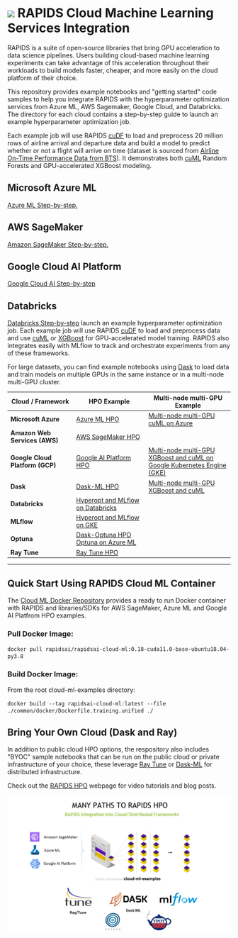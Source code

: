 # <div align="left"><img src="img/rapids_logo.png" width="90px"/>&nbsp;RAPIDS Cloud Machine Learning Services Integration</div>

RAPIDS is a suite of open-source libraries that bring GPU acceleration
to data science pipelines. Users building cloud-based machine learning experiments can take advantage of this acceleration
throughout their workloads to build models faster, cheaper, and more
easily on the cloud platform of their choice.

This repository provides example notebooks and "getting started" code
samples to help you integrate RAPIDS with the hyperparameter
optimization services from Azure ML, AWS Sagemaker, Google
Cloud, and Databricks. The directory for each cloud contains a step-by-step guide to
launch an example hyperparameter optimization job.

Each example job will use RAPIDS
[cuDF](https://github.com/rapidsai/cudf) to load and preprocess 20
million rows of airline arrival and departure data and build a model
to predict whether or not a flight will arrive on time (dataset is sourced from [Airline On-Time Performance Data from BTS](https://transtats.bts.gov/Tables.asp?DB_ID=120&DB_Name=Airline%20On-Time%20Performance%20Data&DB_Short_Name=On-Time#)). It
demonstrates both [cuML](https://github.com/rapidsai/cuml) Random
Forests and GPU-accelerated XGBoost modeling.

## Microsoft Azure ML
[Azure ML Step-by-step.](https://github.com/rapidsai/cloud-ml-examples/blob/master/azure/README.md "Azure Deployment Guide")

## AWS SageMaker
[Amazon SageMaker Step-by-step.](https://github.com/rapidsai/cloud-ml-examples/blob/master/aws/README.md "SageMaker Deployment Guide")

## Google Cloud AI Platform
[Google Cloud AI Step-by-step](https://github.com/rapidsai/cloud-ml-examples/blob/master/gcp/README.md "GCP Deployment Guide")

## Databricks
[Databricks Step-by-step](https://github.com/rapidsai/cloud-ml-examples/blob/master/databricks/README.md "Databricks Cloud Deployment Guide")
launch an example hyperparameter optimization job. Each example job will use RAPIDS
[cuDF](https://github.com/rapidsai/cudf) to load and preprocess 
data and use [cuML](https://github.com/rapidsai/cuml) or [XGBoost](https://github.com/dmlc/xgboost) for GPU-accelerated model training. RAPIDS also integrates easily with MLflow to track and orchestrate experiments from any of these frameworks. 

For large datasets, you can find example notebooks using [Dask](https://github.com/dask/dask) to load data and train models on multiple GPUs in the same instance or in a multi-node multi-GPU cluster. 

| Cloud / Framework | HPO Example | Multi-node multi-GPU Example|
| - | - | - |
| **Microsoft Azure** | [Azure ML HPO](https://github.com/rapidsai/cloud-ml-examples/blob/main/azure/README.md "Azure Deployment Guide") | [Multi-node multi-GPU cuML on Azure](https://github.com/rapidsai/cloud-ml-examples/tree/main/azure#2-rapids-mnmg-example-using-dask-cloud-provider "Azure MNMG notebook") |
| **Amazon Web Services (AWS)** | [AWS SageMaker HPO](https://github.com/rapidsai/cloud-ml-examples/blob/main/aws/README.md "SageMaker Deployment Guide") |
| **Google Cloud Platform (GCP)** | [Google AI Platform HPO ](https://github.com/rapidsai/cloud-ml-examples/blob/main/gcp/README.md "GCP Deployment Guide") | [Multi-node multi-GPU XGBoost and cuML on <br /> Google Kubernetes Engine (GKE)](WIP "GKE MNMG notebook") 
| **Dask** | [Dask-ML HPO](https://github.com/rapidsai/cloud-ml-examples/tree/main/dask "Dask-ML Deployment Guide") | [Multi-node multi-GPU XGBoost and cuML](WIP "Dask MNMG notebook") |
| **Databricks** | [Hyperopt and MLflow on Databricks ](https://github.com/rapidsai/cloud-ml-examples/blob/main/databricks/README.md "Databricks Cloud Deployment Guide") |
| **MLflow** | [Hyperopt and MLflow on GKE](https://github.com/rapidsai/cloud-ml-examples/blob/main/mlflow_project/docker_environment/README.md "Kubernetes MLflow Deployment with RAPIDS") |
| **Optuna** | [Dask-Optuna HPO](https://github.com/rapidsai/cloud-ml-examples/blob/main/optuna/notebooks/optuna_rapids.ipynb "Dask-Optuna notebook") <br />  [Optuna on Azure ML](https://github.com/rapidsai/cloud-ml-examples/blob/main/optuna/notebooks/azure-optuna/run_optuna.ipynb "Optuna on Azure notebook")|
| **Ray Tune** | [Ray Tune HPO](https://github.com/rapidsai/cloud-ml-examples/tree/main/ray "RayTune Deployment Guide") |
---

## Quick Start Using RAPIDS Cloud ML Container

The [Cloud ML Docker Repository](https://hub.docker.com/r/rapidsai/rapidsai-cloud-ml) provides a ready to run Docker container with RAPIDS and libraries/SDKs for AWS SageMaker, Azure ML and Google AI Platfrom HPO examples. 

### Pull Docker Image:
```shell script
docker pull rapidsai/rapidsai-cloud-ml:0.18-cuda11.0-base-ubuntu18.04-py3.8
```
### Build Docker Image:
From the root cloud-ml-examples directory:
```shell script
docker build --tag rapidsai-cloud-ml:latest --file ./common/docker/Dockerfile.training.unified ./
```

## Bring Your Own Cloud (Dask and Ray)

In addition to public cloud HPO options, the respository also includes
"BYOC" sample notebooks that can be run on the public cloud or private
infrastructure of your choice, these leverage [Ray Tune](https://docs.ray.io/en/master/tune/index.html) or [Dask-ML](https://ml.dask.org/) for distributed infrastructure.

Check out the [RAPIDS HPO](https://rapids.ai/hpo.html) webpage for video tutorials and blog posts.

![Logo](img/rapids_hpo.png)
